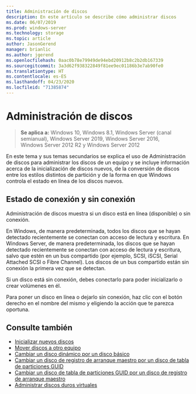 ```yaml
---
title: Administración de discos
description: En este artículo se describe cómo administrar discos
ms.date: 06/07/2019
ms.prod: windows-server
ms.technology: storage
ms.topic: article
author: JasonGerend
manager: brianlic
ms.author: jgerend
ms.openlocfilehash: 0aac0b78e79949de94ebd20912b8c2b2db167339
ms.sourcegitcommit: 3a3d62f938322849f81ee9ec01186b3e7ab90fe0
ms.translationtype: HT
ms.contentlocale: es-ES
ms.lasthandoff: 04/23/2020
ms.locfileid: "71385874"
---
```

# <a name="manage-disks"></a>Administración de discos

> **Se aplica a:** Windows 10, Windows 8.1, Windows Server (canal semianual), Windows Server 2019, Windows Server 2016, Windows Server 2012 R2 y Windows Server 2012

En este tema y sus temas secundarios se explica el uso de Administración de discos para administrar los discos de un equipo y se incluye información acerca de la inicialización de discos nuevos, de la conversión de discos entre los estilos distintos de partición y de la forma en que Windows controla el estado en línea de los discos nuevos.

## <a name="online-and-offline-status"></a>Estado de conexión y sin conexión

Administración de discos muestra si un disco está en línea (disponible) o sin conexión.

En Windows, de manera predeterminada, todos los discos que se hayan detectado recientemente se conectan con acceso de lectura y escritura. En Windows Server, de manera predeterminada, los discos que se hayan detectado recientemente se conectan con acceso de lectura y escritura, salvo que estén en un bus compartido (por ejemplo, SCSI, iSCSI, Serial Attached SCSI o Fibre Channel). Los discos de un bus compartido están sin conexión la primera vez que se detectan.

Si un disco está sin conexión, debes conectarlo para poder inicializarlo o crear volúmenes en él.

Para poner un disco en línea o dejarlo sin conexión, haz clic con el botón derecho en el nombre del mismo y eligiendo la acción que te parezca oportuna.

## <a name="see-also"></a>Consulte también

-   [Inicializar nuevos discos](initialize-new-disks.md)
-   [Mover discos a otro equipo](move-disks-to-another-computer.md)
-   [Cambiar un disco dinámico por un disco básico](change-a-dynamic-disk-back-to-a-basic-disk.md)
-   [Cambiar un disco de registro de arranque maestro por un disco de tabla de particiones GUID](change-an-mbr-disk-into-a-gpt-disk.md)
-   [Cambiar un disco de tabla de particiones GUID por un disco de registro de arranque maestro](change-a-gpt-disk-into-an-mbr-disk.md)
-   [Administrar discos duros virtuales](manage-virtual-hard-disks.md)